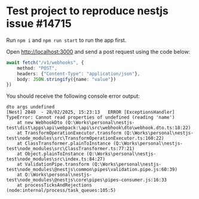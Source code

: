 # Test project to reproduce nestjs issue #14715

Run `npm i` and `npm run start` to run the app first.

Open <http://localhost:3000> and send a post request using the code below:

```typescript
await fetch("/v1/webhooks", {
    method: "POST",
    headers: {"Content-Type": "application/json"},
    body: JSON.stringify({name: "value"})
})
```

You should receive the following console error output:

```text
dto args undefined
[Nest] 2840  - 28/02/2025, 15:23:13   ERROR [ExceptionsHandler] TypeError: Cannot read properties of undefined (reading 'name')
    at new WebhookDto (Q:\Works\personal\nestjs-test\dist\apps\api\webpack:\api\src\webhook\dto\webhook.dto.ts:18:22)
    at TransformOperationExecutor.transform (Q:\Works\personal\nestjs-test\node_modules\src\TransformOperationExecutor.ts:160:22)
    at ClassTransformer.plainToInstance (Q:\Works\personal\nestjs-test\node_modules\src\ClassTransformer.ts:77:21)
    at Object.plainToInstance (Q:\Works\personal\nestjs-test\node_modules\src\index.ts:84:27)
    at ValidationPipe.transform (Q:\Works\personal\nestjs-test\node_modules\@nestjs\common\pipes\validation.pipe.js:60:39)
    at Q:\Works\personal\nestjs-test\node_modules\@nestjs\core\pipes\pipes-consumer.js:16:33
    at processTicksAndRejections (node:internal/process/task_queues:105:5)
```
